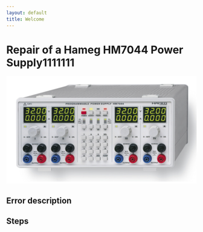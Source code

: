```yaml
---
layout: default
title: Welcome
---
```

# Repair of a Hameg HM7044 Power Supply1111111


![fronPanel](https://github.com/BorisJung/BorisJung.github.io/blob/master/pics/hm7044.jpg)


## Error description

## Steps
